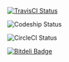 [![TravisCI Status](https://travis-ci.org/kamilhism/SoftwareTestingClasses.png)](https://travis-ci.org/kamilhism/SoftwareTestingClasses)

![Codeship Status](https://www.codeship.io/projects/b7d3daf0-25d0-0131-7f4e-7e42304fb69c/status)

![CircleCI Status](https://circleci.com/gh/kamilhism/SoftwareTestingClasses.png?circle-token=924634500fb107d08c20a443f8aac8994a7bc0bf)


[![Bitdeli Badge](https://d2weczhvl823v0.cloudfront.net/kamilhism/softwaretestingclasses/trend.png)](https://bitdeli.com/free "Bitdeli Badge")

